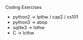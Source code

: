 Coding Exercises

* python2 -> lpthw / cap2 / cs101
* python3 -> abop
* sqlite3 -> lsthw 
* C       -> lcthw
